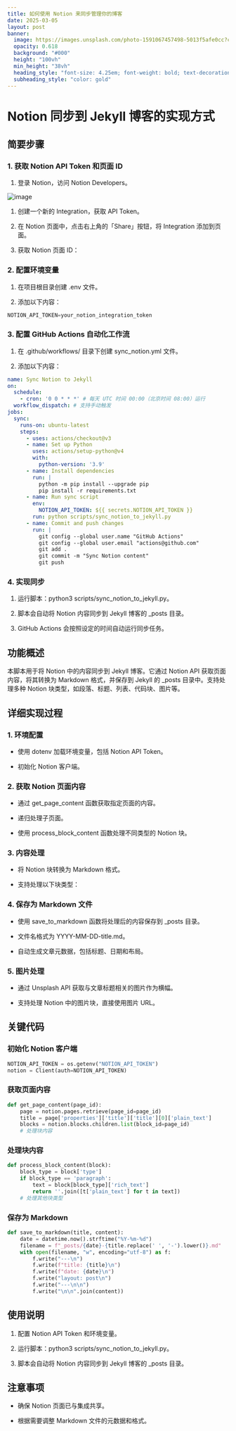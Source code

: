```yaml
---
title: 如何使用 Notion 来同步管理你的博客
date: 2025-03-05
layout: post
banner:
  image: https://images.unsplash.com/photo-1591067457498-5013f5afe0cc?crop=entropy&cs=tinysrgb&fit=max&fm=jpg&ixid=M3w2OTIwMzJ8MHwxfHJhbmRvbXx8fHx8fHx8fDE3NDExMzg1ODR8&ixlib=rb-4.0.3&q=80&w=1080
  opacity: 0.618
  background: "#000"
  height: "100vh"
  min_height: "38vh"
  heading_style: "font-size: 4.25em; font-weight: bold; text-decoration: underline"
  subheading_style: "color: gold"
---
```


# Notion 同步到 Jekyll 博客的实现方式

## 简要步骤

### 1. 获取 Notion API Token 和页面 ID

1. 登录 Notion，访问 Notion Developers。

![image](https://prod-files-secure.s3.us-west-2.amazonaws.com/a7a0cc5a-89b9-4cda-8686-1fba0ca52f40/d19c1afe-dea5-4312-9333-786b0ba83054/image.png?X-Amz-Algorithm=AWS4-HMAC-SHA256&X-Amz-Content-Sha256=UNSIGNED-PAYLOAD&X-Amz-Credential=ASIAZI2LB466SW6YHHQD%2F20250305%2Fus-west-2%2Fs3%2Faws4_request&X-Amz-Date=20250305T013624Z&X-Amz-Expires=3600&X-Amz-Security-Token=IQoJb3JpZ2luX2VjEMH%2F%2F%2F%2F%2F%2F%2F%2F%2F%2FwEaCXVzLXdlc3QtMiJGMEQCIFpPn5ggwrVpOnGjhKqVilG1VU2PRvA8om3ZOqPGyL3fAiBSo2GEGbhLuiNAd26jmiNO9U84Dne7wnNnaXbXJ79VICqIBAj6%2F%2F%2F%2F%2F%2F%2F%2F%2F%2F8BEAAaDDYzNzQyMzE4MzgwNSIMCwVqiQSvJebMPb9tKtwDmG%2FMrMHGmmm3%2BpFxlpNMPkpQvbX7PhoylEOf%2BSfzv7ImRpPcOYgiRycuQxIVR4c7k%2FYlEbAdxNdGSXpfnFM%2B9FWLmmPdKgO%2FZJS0U3eoh4n8LcM%2FnJHIw22qMYYzoXrom8PJQoZxcl5tThdLVzg2Y2l4jP4rI7l74F9ouhhWVuMiTTOv5HJsisS3jBfeCOVEJ2SrzpE4%2FlFGr5kejGyWlU6dy%2BhHJQujdR%2FacIsXTXr8W1T6tFLgyW6NsumdRvVquvijq5vAnjmfihuHp0i%2B17HUEE1cYMN3qk4M3VPvGsE5q9EV%2Ba76SkzhLwZMQtWQoJ7qFA%2F0PsETkq2CAazTBVqyAx39DZHZvw%2FNf9ucSrIix49v89qBRbKOC3ei0xs1m4kn8adxqQwqZHgtN56tvOz%2Bddtc1ttj5t7ErGKmPD1xM0jeHJ9%2FpQbBy0vfQY7kUVjN%2Bb9TWaxK67x5CE46EB%2FTJkkZ4aBbWC5gCvM4hDPvi1CiJ6j2SwfjcrHi1T0%2B5nYPlUOtwHbrfKJ4ZJJD9ExFBXVbGxPZ1UewNM2qy4aVjwwmuTSL2cV90HZqTo%2FV2u7JCxzEmi%2B932sZ%2FD0qQ%2FdNbVZpfvi%2F%2B70fzTq2G47Q2aqN72uUE%2FPGlEQwhMSevgY6pgHXKPTHI6Hi8B65xPqyUKvPSkXuKShxse9E7gTm9gnA2RFT%2BGEUQu6Q90ftSo2sLFtDZudswVyglgM4nDBohtwudK7Zes21S7WWiXGx46iXLU1VUZ6iP6QS9F1E%2FtfyQdIoU%2B3OHMG5tAz7BxsMMxQ8nQoNv6qtLDDB9SFVXX39Akn48eI8f%2FNCFE%2FnANg05WjAi4VqSueFRxtRCoz822U0kcpKgP0W&X-Amz-Signature=f4cb8e6a20b6f102e6104eb8c618f34a931a8330c1d38209c50e490e50168603&X-Amz-SignedHeaders=host&x-id=GetObject)

1. 创建一个新的 Integration，获取 API Token。

1. 在 Notion 页面中，点击右上角的「Share」按钮，将 Integration 添加到页面。

1. 获取 Notion 页面 ID：


### 2. 配置环境变量

1. 在项目根目录创建 .env 文件。

1. 添加以下内容：

```javascript
NOTION_API_TOKEN=your_notion_integration_token
```

### 3. 配置 GitHub Actions 自动化工作流

1. 在 .github/workflows/ 目录下创建 sync_notion.yml 文件。

1. 添加以下内容：

```yaml
name: Sync Notion to Jekyll
on:
  schedule:
    - cron: '0 0 * * *' # 每天 UTC 时间 00:00（北京时间 08:00）运行
  workflow_dispatch: # 支持手动触发
jobs:
  sync:
    runs-on: ubuntu-latest
    steps:
      - uses: actions/checkout@v3
      - name: Set up Python
        uses: actions/setup-python@v4
        with:
          python-version: '3.9'
      - name: Install dependencies
        run: |
          python -m pip install --upgrade pip
          pip install -r requirements.txt
      - name: Run sync script
        env:
          NOTION_API_TOKEN: ${{ secrets.NOTION_API_TOKEN }}
        run: python scripts/sync_notion_to_jekyll.py
      - name: Commit and push changes
        run: |
          git config --global user.name "GitHub Actions"
          git config --global user.email "actions@github.com"
          git add .
          git commit -m "Sync Notion content"
          git push
```

### 4. 实现同步

1. 运行脚本：python3 scripts/sync_notion_to_jekyll.py。

1. 脚本会自动将 Notion 内容同步到 Jekyll 博客的 _posts 目录。

1. GitHub Actions 会按照设定的时间自动运行同步任务。

## 功能概述

本脚本用于将 Notion 中的内容同步到 Jekyll 博客。它通过 Notion API 获取页面内容，将其转换为 Markdown 格式，并保存到 Jekyll 的 _posts 目录中。支持处理多种 Notion 块类型，如段落、标题、列表、代码块、图片等。

## 详细实现过程

### 1. 环境配置

- 使用 dotenv 加载环境变量，包括 Notion API Token。

- 初始化 Notion 客户端。

### 2. 获取 Notion 页面内容

- 通过 get_page_content 函数获取指定页面的内容。

- 递归处理子页面。

- 使用 process_block_content 函数处理不同类型的 Notion 块。

### 3. 内容处理

- 将 Notion 块转换为 Markdown 格式。

- 支持处理以下块类型：


### 4. 保存为 Markdown 文件

- 使用 save_to_markdown 函数将处理后的内容保存到 _posts 目录。

- 文件名格式为 YYYY-MM-DD-title.md。

- 自动生成文章元数据，包括标题、日期和布局。

### 5. 图片处理

- 通过 Unsplash API 获取与文章标题相关的图片作为横幅。

- 支持处理 Notion 中的图片块，直接使用图片 URL。

## 关键代码

### 初始化 Notion 客户端

```python
NOTION_API_TOKEN = os.getenv("NOTION_API_TOKEN")
notion = Client(auth=NOTION_API_TOKEN)
```

### 获取页面内容

```python
def get_page_content(page_id):
    page = notion.pages.retrieve(page_id=page_id)
    title = page['properties']['title']['title'][0]['plain_text']
    blocks = notion.blocks.children.list(block_id=page_id)
    # 处理块内容
```

### 处理块内容

```python
def process_block_content(block):
    block_type = block['type']
    if block_type == 'paragraph':
        text = block[block_type]['rich_text']
        return ''.join([t['plain_text'] for t in text])
    # 处理其他块类型
```

### 保存为 Markdown

```python
def save_to_markdown(title, content):
    date = datetime.now().strftime("%Y-%m-%d")
    filename = f"_posts/{date}-{title.replace(' ', '-').lower()}.md"
    with open(filename, "w", encoding="utf-8") as f:
        f.write("---\n")
        f.write(f"title: {title}\n")
        f.write(f"date: {date}\n")
        f.write("layout: post\n")
        f.write("---\n\n")
        f.write("\n\n".join(content))
```

## 使用说明

1. 配置 Notion API Token 和环境变量。

1. 运行脚本：python3 scripts/sync_notion_to_jekyll.py。

1. 脚本会自动将 Notion 内容同步到 Jekyll 博客的 _posts 目录。

## 注意事项

- 确保 Notion 页面已与集成共享。

- 根据需要调整 Markdown 文件的元数据和格式。